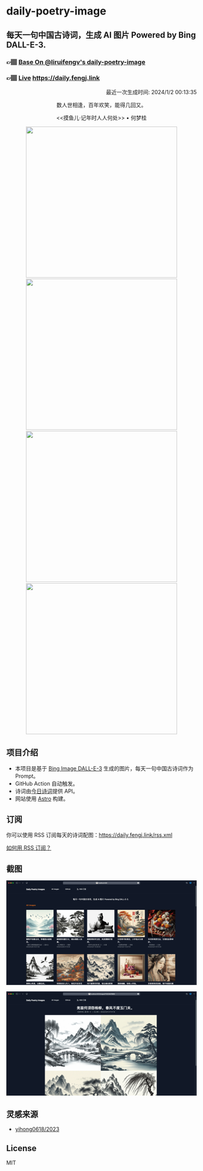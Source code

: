 
# daily-poetry-image

## 每天一句中国古诗词，生成 AI 图片 Powered by Bing DALL-E-3.

### 👉🏽 [Base On @liruifengv's daily-poetry-image](https://github.com/liruifengv/daily-poetry-image)

### 👉🏽 [Live](https://daily.fengj.link) https://daily.fengj.link

<p align="right">
  最近一次生成时间: 2024/1/2 00:13:35
</p>
<p align="center">
数人世相逢，百年欢笑，能得几回又。
</p>
<p align="center">
<<摸鱼儿·记年时人人何处>> • 何梦桂
</p>
<p align="center">
<img src="https://tse1.mm.bing.net/th/id/OIG.AuSw.nZ8y9eETDJolYSR" height="400" width="400" />
<img src="https://tse1.mm.bing.net/th/id/OIG.GeU84g8CA.GRzVRxgIVH" height="400" width="400" />
<img src="https://tse4.mm.bing.net/th/id/OIG.n0cSuzKopdghqAEfNViD" height="400" width="400" />
<img src="https://tse3.mm.bing.net/th/id/OIG.oALqUWgdJHBaCB466bH_" height="400" width="400" />
</p>

## 项目介绍

-   本项目是基于 [Bing Image DALL-E-3](https://www.bing.com/images/create) 生成的图片，每天一句中国古诗词作为 Prompt。
-   GitHub Action 自动触发。
-   诗词由[今日诗词](https://www.jinrishici.com/)提供 API。
-   网站使用 [Astro](https://astro.build) 构建。

## 订阅

你可以使用 RSS 订阅每天的诗词配图：https://daily.fengj.link/rss.xml

[如何用 RSS 订阅？](https://zhuanlan.zhihu.com/p/55026716)

## 截图

![图片列表](./screenshots/Snipaste_2023-12-28_21-00-26.png)

![图片详情](./screenshots/Snipaste_2023-12-28_21-00-53.png)

## 灵感来源

-   [yihong0618/2023](https://github.com/yihong0618/2023)

## License

MIT
